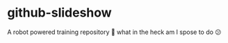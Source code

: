 # github-slideshow
A robot powered training repository :robot:
what in the heck am I spose to do :confused:
